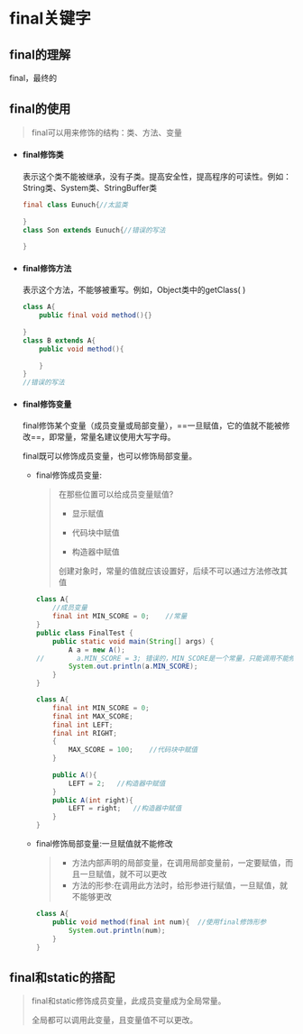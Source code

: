# final关键字

## final的理解

final，最终的

## final的使用

>final可以用来修饰的结构：类、方法、变量

* #### final修饰类

  表示这个类不能被继承，没有子类。提高安全性，提高程序的可读性。例如：String类、System类、StringBuffer类

  ````java
  final class Eunuch{//太监类
  	
  }
  class Son extends Eunuch{//错误的写法
  	
  }
  ````

* #### final修饰方法

  表示这个方法，不能够被重写。例如，Object类中的getClass( )

  ````java
  class A{
      public final void method(){}
      
  }
  class B extends A{
      public void method(){
          
      }
  }
  //错误的写法
  ````

* #### final修饰变量

  final修饰某个变量（成员变量或局部变量），==一旦赋值，它的值就不能被修改==，即常量，常量名建议使用大写字母。

  final既可以修饰成员变量，也可以修饰局部变量。

  * final修饰成员变量:

    > 在那些位置可以给成员变量赋值?
    >
    > * 显示赋值
    >
    > * 代码块中赋值
    >
    > * 构造器中赋值
    >
    > 创建对象时，常量的值就应该设置好，后续不可以通过方法修改其值

    ````java
    class A{
        //成员变量
        final int MIN_SCORE = 0;    //常量
    }
    public class FinalTest {
        public static void main(String[] args) {
            A a = new A();
    //        a.MIN_SCORE = 3; 错误的，MIN_SCORE是一个常量，只能调用不能修改
            System.out.println(a.MIN_SCORE);
        }
    }
    ````

    ````java
    class A{
        final int MIN_SCORE = 0;
        final int MAX_SCORE;
        final int LEFT;
        final int RIGHT;
        {
            MAX_SCORE = 100;	//代码块中赋值
        }
        
        public A(){
            LEFT = 2;	//构造器中赋值
        }
        public A(int right){
            LEFT = right;	//构造器中赋值
        }
    }
    ````

    

  * final修饰局部变量:一旦赋值就不能修改

    >* 方法内部声明的局部变量，在调用局部变量前，一定要赋值，而且一旦赋值，就不可以更改
    >* 方法的形参:在调用此方法时，给形参进行赋值，一旦赋值，就不能够更改

    ````java
    class A{
        public void method(final int num){	//使用final修饰形参
            System.out.println(num);
        }
    }
    ````

    

## final和static的搭配

>final和static修饰成员变量，此成员变量成为全局常量。
>
>全局都可以调用此变量，且变量值不可以更改。